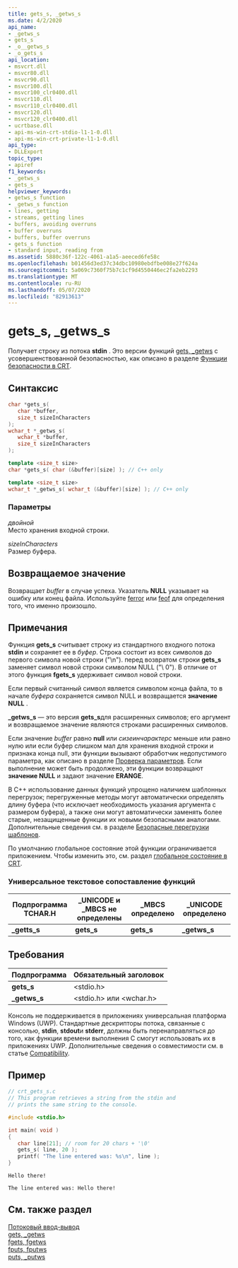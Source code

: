 ```yaml
---
title: gets_s, _getws_s
ms.date: 4/2/2020
api_name:
- _getws_s
- gets_s
- _o__getws_s
- _o_gets_s
api_location:
- msvcrt.dll
- msvcr80.dll
- msvcr90.dll
- msvcr100.dll
- msvcr100_clr0400.dll
- msvcr110.dll
- msvcr110_clr0400.dll
- msvcr120.dll
- msvcr120_clr0400.dll
- ucrtbase.dll
- api-ms-win-crt-stdio-l1-1-0.dll
- api-ms-win-crt-private-l1-1-0.dll
api_type:
- DLLExport
topic_type:
- apiref
f1_keywords:
- _getws_s
- gets_s
helpviewer_keywords:
- getws_s function
- _getws_s function
- lines, getting
- streams, getting lines
- buffers, avoiding overruns
- buffer overruns
- buffers, buffer overruns
- gets_s function
- standard input, reading from
ms.assetid: 5880c36f-122c-4061-a1a5-aeeced6fe58c
ms.openlocfilehash: b01456d3ed37c34dbc10980ebdfbe008e27f624a
ms.sourcegitcommit: 5a069c7360f75b7c1cf9d4550446ec2fa2eb2293
ms.translationtype: MT
ms.contentlocale: ru-RU
ms.lasthandoff: 05/07/2020
ms.locfileid: "82913613"
---
```

# <a name="gets_s-_getws_s"></a>gets_s, _getws_s

Получает строку из потока **stdin** . Это версии функций [gets, _getws](../../c-runtime-library/gets-getws.md) с усовершенствованной безопасностью, как описано в разделе [Функции безопасности в CRT](../../c-runtime-library/security-features-in-the-crt.md).

## <a name="syntax"></a>Синтаксис

```C
char *gets_s(
   char *buffer,
   size_t sizeInCharacters
);
wchar_t *_getws_s(
   wchar_t *buffer,
   size_t sizeInCharacters
);
```

```cpp
template <size_t size>
char *gets_s( char (&buffer)[size] ); // C++ only

template <size_t size>
wchar_t *_getws_s( wchar_t (&buffer)[size] ); // C++ only
```

### <a name="parameters"></a>Параметры

*двойной*<br/>
Место хранения входной строки.

*sizeInCharacters*<br/>
Размер буфера.

## <a name="return-value"></a>Возвращаемое значение

Возвращает *buffer* в случае успеха. Указатель **NULL** указывает на ошибку или конец файла. Используйте [ferror](ferror.md) или [feof](feof.md) для определения того, что именно произошло.

## <a name="remarks"></a>Примечания

Функция **gets_s** считывает строку из стандартного входного потока **stdin** и сохраняет ее в *буфер*. Строка состоит из всех символов до первого символа новой строки ("\n"). перед возвратом строки **gets_s** заменяет символ новой строки символом NULL ("\ 0"). В отличие от этого функция **fgets_s** удерживает символ новой строки.

Если первый считанный символ является символом конца файла, то в начале *буфера* сохраняется символ NULL и возвращается **значение NULL** .

**_getws_s** — это версия **gets_s**для расширенных символов; его аргумент и возвращаемое значение являются строками расширенных символов.

Если значение *buffer* равно **null** или *сизеинчарактерс* меньше или равно нулю или если буфер слишком мал для хранения входной строки и признака конца null, эти функции вызывают обработчик недопустимого параметра, как описано в разделе [Проверка параметров](../../c-runtime-library/parameter-validation.md). Если выполнение может быть продолжено, эти функции возвращают **значение NULL** и задают значение **ERANGE**.

В C++ использование данных функций упрощено наличием шаблонных перегрузок; перегруженные методы могут автоматически определять длину буфера (что исключает необходимость указания аргумента с размером буфера), а также они могут автоматически заменять более старые, незащищенные функции их новыми безопасными аналогами. Дополнительные сведения см. в разделе [Безопасные перегрузки шаблонов](../../c-runtime-library/secure-template-overloads.md).

По умолчанию глобальное состояние этой функции ограничивается приложением. Чтобы изменить это, см. раздел [глобальное состояние в CRT](../global-state.md).

### <a name="generic-text-routine-mappings"></a>Универсальное текстовое сопоставление функций

|Подпрограмма TCHAR.H|_UNICODE и _MBCS не определены|_MBCS определено|_UNICODE определено|
|---------------------|------------------------------------|--------------------|-----------------------|
|**_getts_s**|**gets_s**|**gets_s**|**_getws_s**|

## <a name="requirements"></a>Требования

|Подпрограмма|Обязательный заголовок|
|-------------|---------------------|
|**gets_s**|\<stdio.h>|
|**_getws_s**|\<stdio.h> или \<wchar.h>|

Консоль не поддерживается в приложениях универсальная платформа Windows (UWP). Стандартные дескрипторы потока, связанные с консолью, **stdin**, **stdout**и **stderr**, должны быть перенаправляться до того, как функции времени выполнения C смогут использовать их в приложениях UWP. Дополнительные сведения о совместимости см. в статье [Compatibility](../../c-runtime-library/compatibility.md).

## <a name="example"></a>Пример

```C
// crt_gets_s.c
// This program retrieves a string from the stdin and
// prints the same string to the console.

#include <stdio.h>

int main( void )
{
   char line[21]; // room for 20 chars + '\0'
   gets_s( line, 20 );
   printf( "The line entered was: %s\n", line );
}
```

```Input
Hello there!
```

```Output
The line entered was: Hello there!
```

## <a name="see-also"></a>См. также раздел

[Потоковый ввод-вывод](../../c-runtime-library/stream-i-o.md)<br/>
[gets, _getws](../../c-runtime-library/gets-getws.md)<br/>
[fgets, fgetws](fgets-fgetws.md)<br/>
[fputs, fputws](fputs-fputws.md)<br/>
[puts, _putws](puts-putws.md)<br/>
